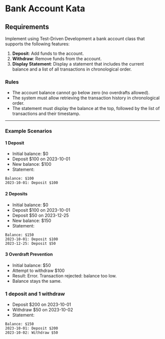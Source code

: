 # Bank Account Kata

## Requirements

Implement using Test-Driven Development a bank account class that supports the following features:

1. **Deposit**: Add funds to the account.
2. **Withdraw**: Remove funds from the account.
3. **Display Statement**: Display a statement that includes the current balance and a list of all transactions in chronological order.

### Rules

- The account balance cannot go below zero (no overdrafts allowed).
- The system must allow retrieving the transaction history in chronological order.
- The statement must display the balance at the top, followed by the list of transactions and their timestamp.

---

### Example Scenarios

#### 1 Deposit

- Initial balance: $0
- Deposit $100 on 2023-10-01
- New balance: $100
- Statement:

```text
Balance: $100
2023-10-01: Deposit $100
```

#### 2 Deposits

- Initial balance: $0
- Deposit $100 on 2023-10-01
- Deposit $50 on 2023-12-25
- New balance: $150
- Statement:

```text
Balance: $150
2023-10-01: Deposit $100
2023-12-25: Deposit $50
```

#### 3 Overdraft Prevention

- Initial balance: $50
- Attempt to withdraw $100
- Result: Error.
    Transaction rejected: balance too low.
- Balance stays the same.

### 1 deposit and 1 withdraw

- Deposit $200 on 2023-10-01
- Withdraw $50 on 2023-10-02
- Statement:

```text
Balance: $150
2023-10-01: Deposit $200
2023-10-02: Withdraw $50
```
